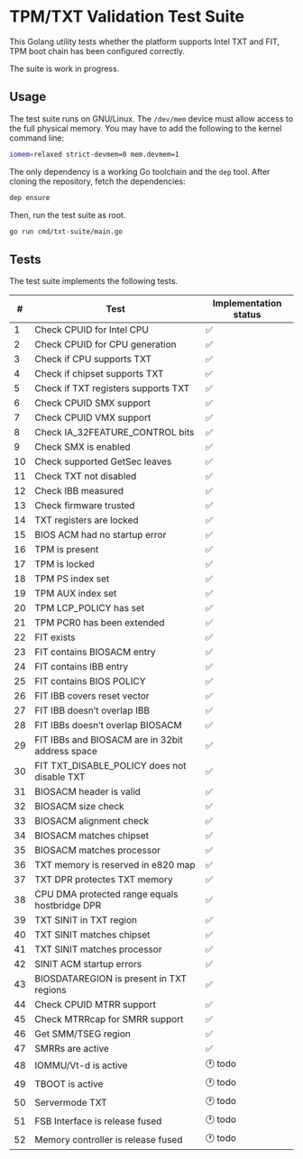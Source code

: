 TPM/TXT Validation Test Suite
=============================

This Golang utility tests whether the platform supports Intel TXT and FIT, TPM
boot chain has been configured correctly.

The suite is work in progress.

Usage
-----

The test suite runs on GNU/Linux. The `/dev/mem` device must allow access to the
full physical memory. You may have to add the following to the kernel command line:

```bash
iomem=relaxed strict-devmem=0 mem.devmem=1
```

The only dependency is a working Go toolchain and the  `dep` tool. After cloning
the repository, fetch the dependencies:

```bash
dep ensure
```

Then, run the test suite as root.

```bash
go run cmd/txt-suite/main.go
```

Tests
-----

The test suite implements the following tests.

|  # | Test                                             | Implementation status |
| -- | ------------------------------------------------ | --------------------- |
|  1 | Check CPUID for Intel CPU                        | :white_check_mark:    |
|  2 | Check CPUID for CPU generation                   | :white_check_mark:    |
|  3 | Check if CPU supports TXT                        | :white_check_mark:    |
|  4 | Check if chipset supports TXT                    | :white_check_mark:    |
|  5 | Check if TXT registers supports TXT              | :white_check_mark:    |
|  6 | Check CPUID SMX support                          | :white_check_mark:    |
|  7 | Check CPUID VMX support                          | :white_check_mark:    |
|  8 | Check IA\_32FEATURE\_CONTROL bits                | :white_check_mark:    |
|  9 | Check SMX is enabled                             | :white_check_mark:    |
| 10 | Check supported GetSec leaves                    | :white_check_mark:    |
| 11 | Check TXT not disabled                           | :white_check_mark:    |
| 12 | Check IBB measured                               | :white_check_mark:    |
| 13 | Check firmware trusted                           | :white_check_mark:    |
| 14 | TXT registers are locked                         | :white_check_mark:    |
| 15 | BIOS ACM had no startup error                    | :white_check_mark:    |
| 16 | TPM is present                                   | :white_check_mark:    |
| 17 | TPM is locked                                    | :white_check_mark:    |
| 18 | TPM PS index set                                 | :white_check_mark:    |
| 19 | TPM AUX index set                                | :white_check_mark:    |
| 20 | TPM LCP\_POLICY has set                          | :white_check_mark:    |
| 21 | TPM PCR0 has been extended                       | :white_check_mark:    |
| 22 | FIT exists                                       | :white_check_mark:    |
| 23 | FIT contains BIOSACM entry                       | :white_check_mark:    |
| 24 | FIT contains IBB entry                           | :white_check_mark:    |
| 25 | FIT contains BIOS POLICY                         | :white_check_mark:    |
| 26 | FIT IBB covers reset vector                      | :white_check_mark:    |
| 27 | FIT IBB doesn’t overlap IBB                      | :white_check_mark:    |
| 28 | FIT IBBs doesn’t overlap BIOSACM                 | :white_check_mark:    |
| 29 | FIT IBBs and BIOSACM are in 32bit address space  | :white_check_mark:    |
| 30 | FIT TXT\_DISABLE\_POLICY does not disable TXT    | :white_check_mark:    |
| 31 | BIOSACM header is valid                          | :white_check_mark:    |
| 32 | BIOSACM size check                               | :white_check_mark:    |
| 33 | BIOSACM alignment check                          | :white_check_mark:    |
| 34 | BIOSACM matches chipset                          | :white_check_mark:    |
| 35 | BIOSACM matches processor                        | :white_check_mark:    |
| 36 | TXT memory is reserved in e820 map               | :white_check_mark:    |
| 37 | TXT DPR protectes TXT memory                     | :white_check_mark:    |
| 38 | CPU DMA protected range equals hostbridge DPR    | :white_check_mark:    |
| 39 | TXT SINIT in TXT region                          | :white_check_mark:    |
| 40 | TXT SINIT matches chipset                        | :white_check_mark:    |
| 41 | TXT SINIT matches processor                      | :white_check_mark:    |
| 42 | SINIT ACM startup errors                         | :white_check_mark:    |
| 43 | BIOSDATAREGION is present in TXT regions         | :white_check_mark:    |
| 44 | Check CPUID MTRR support                         | :white_check_mark:    |
| 45 | Check MTRRcap for SMRR support                   | :white_check_mark:    |
| 46 | Get SMM/TSEG region                              | :white_check_mark:    |
| 47 | SMRRs are active                                 | :white_check_mark:    |
| 48 | IOMMU/Vt-d is active                             | :clock1: todo         |
| 49 | TBOOT is active                                  | :clock1: todo         |
| 50 | Servermode TXT                                   | :clock1: todo         |
| 51 | FSB Interface is release fused                   | :clock1: todo         |
| 52 | Memory controller is release fused               | :clock1: todo         |
